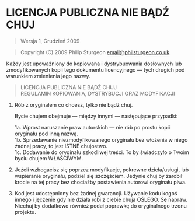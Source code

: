 # LICENCJA PUBLICZNA NIE BĄDŹ CHUJ

> Wersja 1, Grudzień 2009

> Copyright (C) 2009 Philip Sturgeon <email@philsturgeon.co.uk>
 
 Każdy jest upoważniony do kopiowana i dystrybuowania dosłownych lub
 zmodyfikowanych kopii tego dokumentu licencyjnego — tych drugich pod
 warunkiem zmienienia jego nazwy.

> LICENCJA PUBLICZNA NIE BĄDŹ CHUJ  
> REGULAMIN KOPIOWANIA, DYSTRYBUCJI ORAZ MODYFIKACJI

 1. Rób z oryginałem co chcesz, tylko nie bądź chuj.

     Bycie chujem obejmuje — między innymi — następujące przypadki:

	 1a. Wprost naruszanie praw autorskich — nie rób po prostu kopii oryginału
       pod inną nazwą.  
	 1b. Sprzedawanie niezmodyfikowanego oryginału bez włożenia w niego żadnej
       pracy, to jest ISTNE chujostwo.  
	 1c. Dodawanie do oryginału szkodliwej treści. To by świadczyło o Twoim
       byciu chujem WŁAŚCIWYM.

 2. Jeżeli wzbogacisz się poprzez modyfikacje, pokrewne dzieła/usługi, lub
    wspieranie oryginału, podziel się szczęściem. Jedynie chuj by zarobił
    krocie na tej pracy bez chociażby postawienia autorowi oryginału piwa.
 
 3. Kod jest udostępniony bez żadnej gwarancji. Używanie kodu kogoś innego
    i jęczenie gdy nie działa robi z ciebie chuja OŚLEGO. Se napraw.
    Niechuj by dodatkowo również podał poprawkę do oryginalnego trzonu
    projektu.
